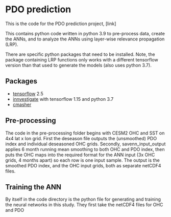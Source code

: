 # PDO prediction
This is the code for the PDO prediction project, [link]

This contains python code written in python 3.9 to pre-process data, create the ANNs, and to analyze the ANNs using layer-wise relevance propagation (LRP).

There are specific python packages that need to be installed. Note, the package containing LRP functions only works with a different tensorflow version than that used to generate the models (also uses python 3.7).

## Packages
- [tensorflow](https://www.tensorflow.org/install/pip) 2.5
- [innvestigate](https://github.com/albermax/innvestigate) with tensorflow 1.15 and python 3.7
- [cmasher](https://cmasher.readthedocs.io/user/introduction.html#how-to-install)

## Pre-processing

The code in the pre-processing folder begins with CESM2 OHC and SST on 4x4 lat x lon grid. First the deseason file outputs the (unsmoothed) PDO index and individual deseasoned OHC grids. Secondly, savenn_input_output applies 6 month running mean smoothing to both OHC and PDO index, then puts the OHC maps into the required format for the ANN input (3x OHC grids, 4 months apart) so each row is one input sample. The output is the smoothed PDO index, and the OHC input grids, both as separate netCDF4 files.

## Training the ANN

By itself in the code directory is the python file for generating and training the neural networks in this study. They first take the netCDF4 files for OHC and PDO 

